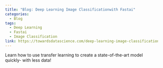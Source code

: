 ```yaml
---
title: "Blog: Deep Learning Image Classificationwith Fastai"
categories:
  - Blog
tags:
  - Deep Learning
  - Fastai
  - Image Classification
link: https://towardsdatascience.com/deep-learning-image-classification-with-fast-ai-fc4dc9052106
---
```


Learn how to use transfer learning to create a state-of-the-art model quickly- with less data!